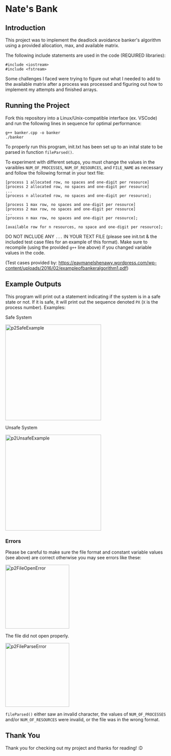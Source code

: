 ﻿# Nate's Bank

## Introduction
This project was to implement the deadlock avoidance banker's algorithm using a provided allocation, max, and available matrix.

The following include statements are used in the code (REQUIRED libraries):
```
#include <iostream>
#include <fstream>
```

Some challenges I faced were trying to figure out what I needed to add to the available matrix after a process was processed and figuring out how to implement my attempts and finished arrays.

## Running the Project
Fork this repository into a Linux/Unix-compatible interface (ex. VSCode) and run the following lines in sequence for optimal performance:
```
g++ banker.cpp -o banker
./banker
```
To properly run this program, init.txt has been set up to an inital state to be parsed in function `fileParsed()`.

To experiment with different setups, you must change the values in the varaibles `NUM_OF_PROCESSES`, `NUM_OF_RESOURCES`, and `FILE_NAME` as necessary and follow the following format in your text file:
```
[process 1 allocated row, no spaces and one-digit per resource]
[process 2 allocated row, no spaces and one-digit per resource]
...
[process n allocated row, no spaces and one-digit per resource];

[process 1 max row, no spaces and one-digit per resource]
[process 2 max row, no spaces and one-digit per resource]
...
[process n max row, no spaces and one-digit per resource];

[available row for n resources, no space and one-digit per resource];
```

DO NOT INCLUDE ANY `...` IN YOUR TEXT FILE (please see init.txt & the included test case files for an example of this format). Make sure to recompile (using the provided `g++` line above) if you changed variable values in the code.

(Test cases provided by: https://eaymanelshenawy.wordpress.com/wp-content/uploads/2016/02/exampleofbankeralgorithm1.pdf)

## Example Outputs
This program will print out a statement indicating if the system is in a safe state or not.
If it is safe, it will print out the sequence denoted `PX` (`X` is the process number). Examples:

Safe System

<img width="300" alt="p2SafeExample" src="https://github.com/user-attachments/assets/3c0a8216-e7e9-4660-bf56-ae3c2d76e5ee">


Unsafe System

<img width="300" alt="p2UnsafeExample" src="https://github.com/user-attachments/assets/c7019f92-d6d2-455d-9aab-0285b81c8c44">


### Errors
Please be careful to make sure the file format and constant variable values (see above) are correct otherwise you may see errors like these:

<img width="200" alt="p2FileOpenError" src="https://github.com/user-attachments/assets/da270db4-787a-45db-9ee1-05ca00048dec">


The file did not open properly.


<img width="200" alt="p2FileParseError" src="https://github.com/user-attachments/assets/e37d52e9-178d-43aa-929b-246acf48e78f">

`fileParsed()` either saw an invalid character, the values of `NUM_OF_PROCESSES` and/or `NUM_OF_RESOURCES` were invalid, or the file was in the wrong format.

## Thank You
Thank you for checking out my project and thanks for reading! :D
